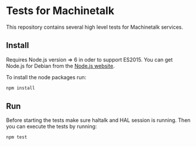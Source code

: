 # Tests for Machinetalk

This repository contains several high level tests for Machinetalk
services.

## Install

Requires Node.js version => 6 in oder to support ES2015. You can get
Node.js for Debian from the [Node.js
website](https://nodejs.org/en/download/package-manager/#debian-and-ubuntu-based-linux-distributions).

To install the node packages run:

```sh
npm install
```

## Run

Before starting the tests make sure haltalk and HAL session is
running. Then you can execute the tests by running:

```sh
npm test
```
